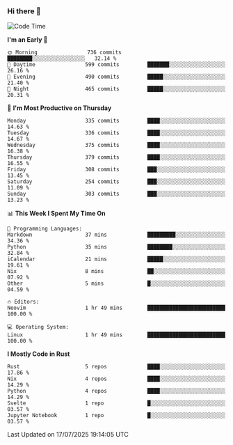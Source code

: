 ### Hi there 👋
<!--START_SECTION:waka-->
![Code Time](http://img.shields.io/badge/Code%20Time-715%20hrs%2037%20mins-blue)

**I'm an Early 🐤** 

```text
🌞 Morning                736 commits         ████████░░░░░░░░░░░░░░░░░   32.14 % 
🌆 Daytime                599 commits         ███████░░░░░░░░░░░░░░░░░░   26.16 % 
🌃 Evening                490 commits         █████░░░░░░░░░░░░░░░░░░░░   21.40 % 
🌙 Night                  465 commits         █████░░░░░░░░░░░░░░░░░░░░   20.31 % 
```
📅 **I'm Most Productive on Thursday** 

```text
Monday                   335 commits         ████░░░░░░░░░░░░░░░░░░░░░   14.63 % 
Tuesday                  336 commits         ████░░░░░░░░░░░░░░░░░░░░░   14.67 % 
Wednesday                375 commits         ████░░░░░░░░░░░░░░░░░░░░░   16.38 % 
Thursday                 379 commits         ████░░░░░░░░░░░░░░░░░░░░░   16.55 % 
Friday                   308 commits         ███░░░░░░░░░░░░░░░░░░░░░░   13.45 % 
Saturday                 254 commits         ███░░░░░░░░░░░░░░░░░░░░░░   11.09 % 
Sunday                   303 commits         ███░░░░░░░░░░░░░░░░░░░░░░   13.23 % 
```


📊 **This Week I Spent My Time On** 

```text
💬 Programming Languages: 
Markdown                 37 mins             █████████░░░░░░░░░░░░░░░░   34.36 % 
Python                   35 mins             ████████░░░░░░░░░░░░░░░░░   32.84 % 
iCalendar                21 mins             █████░░░░░░░░░░░░░░░░░░░░   19.61 % 
Nix                      8 mins              ██░░░░░░░░░░░░░░░░░░░░░░░   07.92 % 
Other                    5 mins              █░░░░░░░░░░░░░░░░░░░░░░░░   04.59 % 

🔥 Editors: 
Neovim                   1 hr 49 mins        █████████████████████████   100.00 % 

💻 Operating System: 
Linux                    1 hr 49 mins        █████████████████████████   100.00 % 
```

**I Mostly Code in Rust** 

```text
Rust                     5 repos             ████░░░░░░░░░░░░░░░░░░░░░   17.86 % 
Nix                      4 repos             ████░░░░░░░░░░░░░░░░░░░░░   14.29 % 
Python                   4 repos             ████░░░░░░░░░░░░░░░░░░░░░   14.29 % 
Svelte                   1 repo              █░░░░░░░░░░░░░░░░░░░░░░░░   03.57 % 
Jupyter Notebook         1 repo              █░░░░░░░░░░░░░░░░░░░░░░░░   03.57 % 
```




 Last Updated on 17/07/2025 19:14:05 UTC
<!--END_SECTION:waka-->

<!--
**YoganshSharma/YoganshSharma** is a ✨ _special_ ✨ repository because its `README.md` (this file) appears on your GitHub profile.

Here are some ideas to get you started:

- 🔭 I’m currently working on ...
- 🌱 I’m currently learning ...
- 👯 I’m looking to collaborate on ...
- 🤔 I’m looking for help with ...
- 💬 Ask me about ...
- 📫 How to reach me: ...
- 😄 Pronouns: ...
- ⚡ Fun fact: ...
-->
